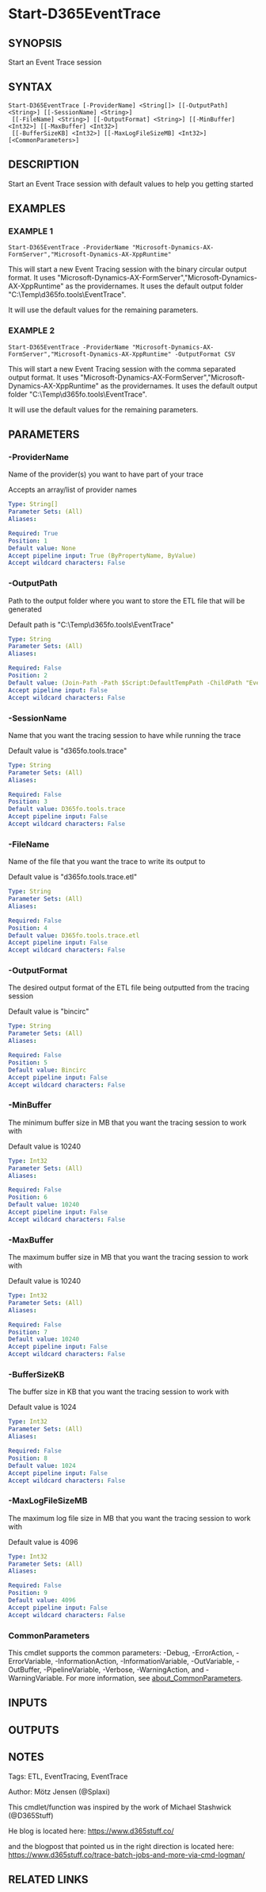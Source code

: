 ﻿---
external help file: d365fo.tools-help.xml
Module Name: d365fo.tools
online version:
schema: 2.0.0
---

# Start-D365EventTrace

## SYNOPSIS
Start an Event Trace session

## SYNTAX

```
Start-D365EventTrace [-ProviderName] <String[]> [[-OutputPath] <String>] [[-SessionName] <String>]
 [[-FileName] <String>] [[-OutputFormat] <String>] [[-MinBuffer] <Int32>] [[-MaxBuffer] <Int32>]
 [[-BufferSizeKB] <Int32>] [[-MaxLogFileSizeMB] <Int32>] [<CommonParameters>]
```

## DESCRIPTION
Start an Event Trace session with default values to help you getting started

## EXAMPLES

### EXAMPLE 1
```
Start-D365EventTrace -ProviderName "Microsoft-Dynamics-AX-FormServer","Microsoft-Dynamics-AX-XppRuntime"
```

This will start a new Event Tracing session with the binary circular output format.
It uses "Microsoft-Dynamics-AX-FormServer","Microsoft-Dynamics-AX-XppRuntime" as the providernames.
It uses the default output folder "C:\Temp\d365fo.tools\EventTrace".

It will use the default values for the remaining parameters.

### EXAMPLE 2
```
Start-D365EventTrace -ProviderName "Microsoft-Dynamics-AX-FormServer","Microsoft-Dynamics-AX-XppRuntime" -OutputFormat CSV
```

This will start a new Event Tracing session with the comma separated output format.
It uses "Microsoft-Dynamics-AX-FormServer","Microsoft-Dynamics-AX-XppRuntime" as the providernames.
It uses the default output folder "C:\Temp\d365fo.tools\EventTrace".

It will use the default values for the remaining parameters.

## PARAMETERS

### -ProviderName
Name of the provider(s) you want to have part of your trace

Accepts an array/list of provider names

```yaml
Type: String[]
Parameter Sets: (All)
Aliases:

Required: True
Position: 1
Default value: None
Accept pipeline input: True (ByPropertyName, ByValue)
Accept wildcard characters: False
```

### -OutputPath
Path to the output folder where you want to store the ETL file that will be generated

Default path is "C:\Temp\d365fo.tools\EventTrace"

```yaml
Type: String
Parameter Sets: (All)
Aliases:

Required: False
Position: 2
Default value: (Join-Path -Path $Script:DefaultTempPath -ChildPath "EventTrace")
Accept pipeline input: False
Accept wildcard characters: False
```

### -SessionName
Name that you want the tracing session to have while running the trace

Default value is "d365fo.tools.trace"

```yaml
Type: String
Parameter Sets: (All)
Aliases:

Required: False
Position: 3
Default value: D365fo.tools.trace
Accept pipeline input: False
Accept wildcard characters: False
```

### -FileName
Name of the file that you want the trace to write its output to

Default value is "d365fo.tools.trace.etl"

```yaml
Type: String
Parameter Sets: (All)
Aliases:

Required: False
Position: 4
Default value: D365fo.tools.trace.etl
Accept pipeline input: False
Accept wildcard characters: False
```

### -OutputFormat
The desired output format of the ETL file being outputted from the tracing session

Default value is "bincirc"

```yaml
Type: String
Parameter Sets: (All)
Aliases:

Required: False
Position: 5
Default value: Bincirc
Accept pipeline input: False
Accept wildcard characters: False
```

### -MinBuffer
The minimum buffer size in MB that you want the tracing session to work with

Default value is 10240

```yaml
Type: Int32
Parameter Sets: (All)
Aliases:

Required: False
Position: 6
Default value: 10240
Accept pipeline input: False
Accept wildcard characters: False
```

### -MaxBuffer
The maximum buffer size in MB that you want the tracing session to work with

Default value is 10240

```yaml
Type: Int32
Parameter Sets: (All)
Aliases:

Required: False
Position: 7
Default value: 10240
Accept pipeline input: False
Accept wildcard characters: False
```

### -BufferSizeKB
The buffer size in KB that you want the tracing session to work with

Default value is 1024

```yaml
Type: Int32
Parameter Sets: (All)
Aliases:

Required: False
Position: 8
Default value: 1024
Accept pipeline input: False
Accept wildcard characters: False
```

### -MaxLogFileSizeMB
The maximum log file size in MB that you want the tracing session to work with

Default value is 4096

```yaml
Type: Int32
Parameter Sets: (All)
Aliases:

Required: False
Position: 9
Default value: 4096
Accept pipeline input: False
Accept wildcard characters: False
```

### CommonParameters
This cmdlet supports the common parameters: -Debug, -ErrorAction, -ErrorVariable, -InformationAction, -InformationVariable, -OutVariable, -OutBuffer, -PipelineVariable, -Verbose, -WarningAction, and -WarningVariable. For more information, see [about_CommonParameters](http://go.microsoft.com/fwlink/?LinkID=113216).

## INPUTS

## OUTPUTS

## NOTES
Tags: ETL, EventTracing, EventTrace

Author: Mötz Jensen (@Splaxi)

This cmdlet/function was inspired by the work of Michael Stashwick (@D365Stuff)

He blog is located here: https://www.d365stuff.co/

and the blogpost that pointed us in the right direction is located here: https://www.d365stuff.co/trace-batch-jobs-and-more-via-cmd-logman/

## RELATED LINKS

